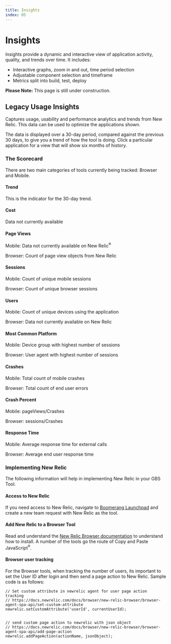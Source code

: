 ```yaml
---
title: Insights
index: 05
---
```


# Insights

Insights provide a dynamic and interactive view of application activity, quality, and trends over time. It includes:
- Interactive graphs, zoom in and out, time period selection
- Adjustable component selection and timeframe
- Metrics split into build, test, deploy

**Please Note:** This page is still under construction.

## Legacy Usage Insights

Captures usage, usability and performance analytics and trends from New Relic. This data can be used to optimize the applications shown.

The data is displayed over a 30-day period, compared against the previous 30 days, to give you a trend of how the tool is doing. Click a particular application for a view that will show six months of history.

### The Scorecard
There are two main categories of tools currently being tracked: Browser and Mobile.

#### Trend
This is the indicator for the 30-day trend.

#### Cost
Data not currently available

#### Page Views
Mobile: Data not currently available on New Relic<sup>®</sup>

Browser: Count of page view objects from New Relic

#### Sessions
Mobile: Count of unique mobile sessions

Browser: Count of unique browser sessions

#### Users
Mobile: Count of unique devices using the application

Browser: Data not currently available on New Relic

#### Most Common Platform
Mobile: Device group with highest number of sessions 

Browser: User agent with highest number of sessions

#### Crashes
Mobile: Total count of mobile crashes

Browser: Total count of end user errors

#### Crash Percent
Mobile: pageViews/Crashes

Browser: sessions/Crashes

#### Response Time
Mobile: Average response time for external calls

Browser: Average end user response time

### Implementing New Relic

The following information will help in implementing New Relic in your GBS Tool.

#### Access to New Relic
If you need access to New Relic, navigate to [Boomerang Launchpad](https://launch.boomerangplatform.net) and create a new team request with New Relic as the tool.

#### Add New Relic to a Browser Tool
Read and understand the [New Relic Browser documentation](https://docs.newrelic.com/docs/browser/new-relic-browser/installation/install-new-relic-browser-agent) to understand how to install. A number of the tools go the route of Copy and Paste JavaScript<sup>®</sup>.

#### Browser user tracking
For the Browser tools, when tracking the number of users, its important to set the User ID after login and then send a page action to New Relic. Sample code is as follows:

```
// Set custom attribute in newrelic agent for user page action tracking
// https://docs.newrelic.com/docs/browser/new-relic-browser/browser-agent-spa-api/set-custom-attribute
newrelic.setCustomAttribute('userId', currentUserId);

 
// send custom page action to newrelic with json object
// https://docs.newrelic.com/docs/browser/new-relic-browser/browser-agent-spa-api/add-page-action
newrelic.addPageAction(actionName, jsonObject);
```